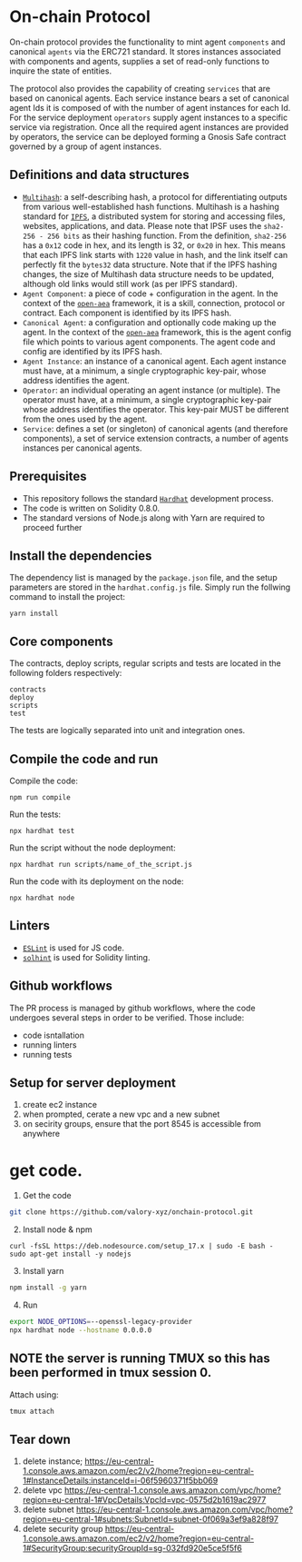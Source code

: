 # On-chain Protocol
On-chain protocol provides the functionality to mint agent `components` and canonical `agents` via the ERC721 standard.
It stores instances associated with components and agents, supplies a set of read-only functions to inquire the state
of entities.

The protocol also provides the capability of creating `services` that are based on canonical agents. Each service
instance bears a set of canonical agent Ids it is composed of with the number of agent instances for each Id. For the
service deployment `operators` supply agent instances to a specific service via registration. Once all the required
agent instances are provided by operators, the service can be deployed forming a Gnosis Safe contract governed by
a group of agent instances.

## Definitions and data structures
- [`Multihash`](https://multiformats.io/multihash/): a self-describing hash, a protocol for differentiating outputs
from various well-established hash functions. Multihash is a hashing standard for [`IPFS`](https://docs.ipfs.io/concepts/what-is-ipfs/),
a distributed system for storing and accessing files, websites, applications, and data. Please note that IPSF uses the
`sha2-256 - 256 bits` as their hashing function. From the definition, `sha2-256` has a `0x12` code in hex, and its
length is 32, or `0x20` in hex. This means that each IPFS link starts with `1220` value in hash, and the link itself
can perfectly fit the `bytes32` data structure. Note that if the IPFS hashing changes, the size of Multihash data
structure needs to be updated, although old links would still work (as per IPFS standard).
- `Agent Component`: a piece of code + configuration in the agent. In the context of the [`open-aea`](https://github.com/valory-xyz/open-aea)
framework, it is a skill, connection, protocol or contract. Each component is identified by its IPFS hash.
- `Canonical Agent`: a configuration and optionally code making up the agent. In the context of the [`open-aea`](https://github.com/valory-xyz/open-aea)
framework, this is the agent config file which points to various agent components. The agent code and config are
identified by its IPFS hash.
- `Agent Instance`: an instance of a canonical agent. Each agent instance must have, at a minimum, a single
cryptographic key-pair, whose address identifies the agent.
- `Operator`: an individual operating an agent instance (or multiple). The operator must have, at a minimum, a single 
cryptographic key-pair whose address identifies the operator. This key-pair MUST be different from the ones used
by the agent.
- `Service`: defines a set (or singleton) of canonical agents (and therefore components), a set of service extension
contracts, a number of agents instances per canonical agents.



## Prerequisites
- This repository follows the standard [`Hardhat`](https://hardhat.org/tutorial/) development process.
- The code is written on Solidity 0.8.0.
- The standard versions of Node.js along with Yarn are required to proceed further

## Install the dependencies
The dependency list is managed by the `package.json` file,
and the setup parameters are stored in the `hardhat.config.js` file.
Simply run the follwing command to install the project:
```
yarn install
```

## Core components
The contracts, deploy scripts, regular scripts and tests are located in the following folders respectively:
```
contracts
deploy
scripts
test
```
The tests are logically separated into unit and integration ones.

## Compile the code and run
Compile the code:
```
npm run compile
```
Run the tests:
```
npx hardhat test
```
Run the script without the node deployment:
```
npx hardhat run scripts/name_of_the_script.js
```
Run the code with its deployment on the node:
```
npx hardhat node
```

## Linters
- [`ESLint`](https://eslint.org) is used for JS code.
- [`solhint`](https://github.com/protofire/solhint) is used for Solidity linting.


## Github workflows
The PR process is managed by github workflows, where the code undergoes
several steps in order to be verified. Those include:
- code isntallation
- running linters
- running tests

## Setup for server deployment
1. create ec2 instance
2. when prompted, cerate a new vpc and a new subnet
3. on secirity groups, ensure that the port 8545 is accessible from anywhere

# get code.
1. Get the code
```bash
git clone https://github.com/valory-xyz/onchain-protocol.git
```
2. Install node & npm
```
curl -fsSL https://deb.nodesource.com/setup_17.x | sudo -E bash -
sudo apt-get install -y nodejs
```
3. Install yarn
```bash
npm install -g yarn
```
4. Run 
```bash
export NODE_OPTIONS=--openssl-legacy-provider
npx hardhat node --hostname 0.0.0.0
```
## NOTE the server is running TMUX so this has been performed in tmux session 0. 
Attach using:
```bash
tmux attach
```

## Tear down
1. delete instance;
    https://eu-central-1.console.aws.amazon.com/ec2/v2/home?region=eu-central-1#InstanceDetails:instanceId=i-06f5960371f5bb069
2. delete vpc 
   https://eu-central-1.console.aws.amazon.com/vpc/home?region=eu-central-1#VpcDetails:VpcId=vpc-0575d2b1619ac2977
3. delete subnet
    https://eu-central-1.console.aws.amazon.com/vpc/home?region=eu-central-1#subnets:SubnetId=subnet-0f069a3ef9a828f97
4. delete security group
    https://eu-central-1.console.aws.amazon.com/ec2/v2/home?region=eu-central-1#SecurityGroup:securityGroupId=sg-032fd920e5ce5f5f6
